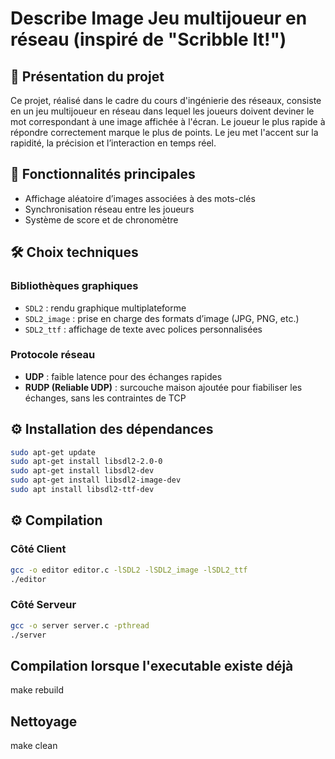 # Describe Image Jeu multijoueur en réseau (inspiré de "Scribble It!")

## 🎯 Présentation du projet
Ce projet, réalisé dans le cadre du cours d'ingénierie des réseaux, consiste en un jeu multijoueur en réseau dans lequel les joueurs doivent deviner le mot correspondant à une image affichée à l'écran. Le joueur le plus rapide à répondre correctement marque le plus de points. Le jeu met l'accent sur la rapidité, la précision et l’interaction en temps réel.

## 🧩 Fonctionnalités principales
- Affichage aléatoire d’images associées à des mots-clés
- Synchronisation réseau entre les joueurs
- Système de score et de chronomètre

## 🛠️ Choix techniques

### Bibliothèques graphiques
- `SDL2` : rendu graphique multiplateforme
- `SDL2_image` : prise en charge des formats d’image (JPG, PNG, etc.)
- `SDL2_ttf` : affichage de texte avec polices personnalisées

### Protocole réseau
- **UDP** : faible latence pour des échanges rapides
- **RUDP (Reliable UDP)** : surcouche maison ajoutée pour fiabiliser les échanges, sans les contraintes de TCP

## ⚙️ Installation des dépendances
```bash
sudo apt-get update
sudo apt-get install libsdl2-2.0-0
sudo apt-get install libsdl2-dev
sudo apt-get install libsdl2-image-dev
sudo apt install libsdl2-ttf-dev
```

## ⚙️ Compilation
### Côté Client
```bash
gcc -o editor editor.c -lSDL2 -lSDL2_image -lSDL2_ttf
./editor
```
### Côté Serveur

```bash
gcc -o server server.c -pthread
./server
```

## Compilation lorsque l'executable existe déjà
make rebuild

## Nettoyage
make clean

